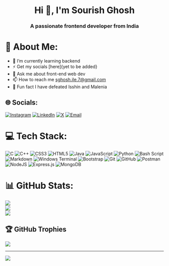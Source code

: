 
<h1 align="center">Hi 👋, I'm Sourish Ghosh</h1>
<h3 align="center">A passionate frontend developer from India</h3>

# 💫 About Me:
- 🌱 I’m currently learning backend
- ⚡ Get my socials [here]{yet to be added}
- 💬 Ask me about front-end web dev
- 📫 How to reach me sghosh.ile.7@gmail.com
- 🎸 Fun fact I have defeated Isshin and Malenia


## 🌐 Socials:
[![Instagram](https://img.shields.io/badge/Instagram-%23E4405F.svg?logo=Instagram&logoColor=white)](https://instagram.com/s0urishg) 
[![LinkedIn](https://img.shields.io/badge/LinkedIn-%230077B5.svg?logo=linkedin&logoColor=white)](https://www.linkedin.com/in/sourish-ghosh-46923b248/) 
[![X](https://img.shields.io/badge/X-black.svg?logo=X&logoColor=white)](https://x.com/7sg56) 
[![Email](https://img.shields.io/badge/Email-D14836?logo=gmail&logoColor=white)](mailto:sghosh.ile.7@gmail.com)


# 💻 Tech Stack:
![C](https://img.shields.io/badge/c-%2300599C.svg?style=for-the-badge&logo=c&logoColor=white) ![C++](https://img.shields.io/badge/c++-%2300599C.svg?style=for-the-badge&logo=c%2B%2B&logoColor=white) ![CSS3](https://img.shields.io/badge/css3-%231572B6.svg?style=for-the-badge&logo=css3&logoColor=white) ![HTML5](https://img.shields.io/badge/html5-%23E34F26.svg?style=for-the-badge&logo=html5&logoColor=white) ![Java](https://img.shields.io/badge/java-%23ED8B00.svg?style=for-the-badge&logo=openjdk&logoColor=white) ![JavaScript](https://img.shields.io/badge/javascript-%23323330.svg?style=for-the-badge&logo=javascript&logoColor=%23F7DF1E) ![Python](https://img.shields.io/badge/python-3670A0?style=for-the-badge&logo=python&logoColor=ffdd54) ![Bash Script](https://img.shields.io/badge/bash_script-%23121011.svg?style=for-the-badge&logo=gnu-bash&logoColor=white) ![Markdown](https://img.shields.io/badge/markdown-%23000000.svg?style=for-the-badge&logo=markdown&logoColor=white) ![Windows Terminal](https://img.shields.io/badge/Windows%20Terminal-%234D4D4D.svg?style=for-the-badge&logo=windows-terminal&logoColor=white) ![Bootstrap](https://img.shields.io/badge/bootstrap-%238511FA.svg?style=for-the-badge&logo=bootstrap&logoColor=white) ![Git](https://img.shields.io/badge/git-%23F05033.svg?style=for-the-badge&logo=git&logoColor=white) ![GitHub](https://img.shields.io/badge/github-%23121011.svg?style=for-the-badge&logo=github&logoColor=white) ![Postman](https://img.shields.io/badge/Postman-FF6C37?style=for-the-badge&logo=postman&logoColor=white) ![NodeJS](https://img.shields.io/badge/node.js-6DA55F?style=for-the-badge&logo=node.js&logoColor=white) ![Express.js](https://img.shields.io/badge/express.js-%23404d59.svg?style=for-the-badge&logo=express&logoColor=%2361DAFB) ![MongoDB](https://img.shields.io/badge/MongoDB-%234ea94b.svg?style=for-the-badge&logo=mongodb&logoColor=white)
# 📊 GitHub Stats:
![](https://github-readme-stats.vercel.app/api?username=7sg56&theme=catppuccin_mocha&hide_border=false&include_all_commits=true&count_private=true)<br/>
![](https://github-readme-streak-stats.herokuapp.com/?user=7sg56&theme=catppuccin_mocha&hide_border=false)<br/>
![](https://github-readme-stats.vercel.app/api/top-langs/?username=7sg56&theme=catppuccin_mocha&hide_border=false&include_all_commits=true&count_private=true&layout=compact)

## 🏆 GitHub Trophies
![](https://github-profile-trophy.vercel.app/?username=7sg56&theme=gruvbox&no-frame=true&no-bg=false&margin-w=4)

---
[![](https://visitcount.itsvg.in/api?id=7sg56&icon=0&color=5)](https://visitcount.itsvg.in)

